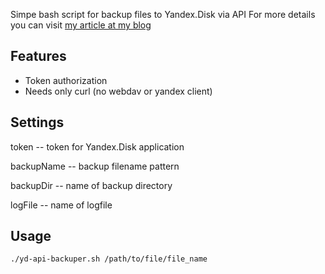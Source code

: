 Simpe bash script for backup files to Yandex.Disk via API
For more details you can visit [my article at my blog](http://zharenkov.ru/post/skript-kopirovaniya-faila-na-yandeks.disk-cherez-api)

Features
--------
* Token authorization
* Needs only curl (no webdav or yandex client)

Settings
--------

token -- token for Yandex.Disk application

backupName -- backup filename pattern

backupDir -- name of backup directory

logFile -- name of logfile

Usage
-----

```bash
./yd-api-backuper.sh /path/to/file/file_name
```